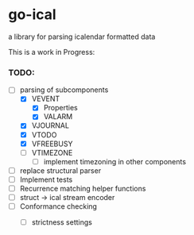 # go-ical

a library for parsing icalendar formatted data

This is a work in Progress:
### TODO:
- [ ] parsing of subcomponents
  - [x] VEVENT
    - [x] Properties
    - [x] VALARM
  - [x] VJOURNAL
  - [x] VTODO
  - [x] VFREEBUSY
  - [ ] VTIMEZONE
    - [ ] implement timezoning in other components
- [ ] replace structural parser
- [ ] Implement tests
- [ ] Recurrence matching helper functions
- [ ] struct -> ical stream encoder
- [ ] Conformance checking
  - [ ] strictness settings

